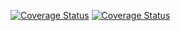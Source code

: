 [![Coverage Status](https://coveralls.io/repos/github/Ghoulsas/do-bicho/badge.svg?branch=main)](https://coveralls.io/github/Ghoulsas/do-bicho?branch=main)
[![Coverage Status](https://coveralls.io/repos/github/Ghoulsas/do-bicho/badge.svg?branch=main)](https://coveralls.io/github/Ghoulsas/do-bicho?branch=main)
